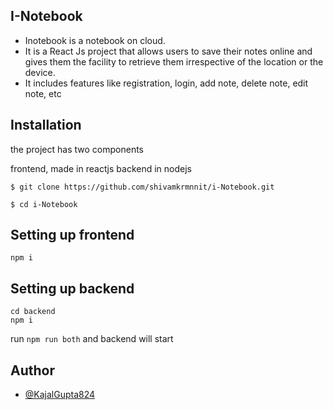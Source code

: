 ## I-Notebook

- Inotebook is a notebook on cloud.
- It is a React Js project that allows users to save their notes online and gives them the facility to retrieve them irrespective of the location or the device.
- It includes features like registration, login, add note, delete note, edit note, etc

## Installation

the project has two components

frontend, made in reactjs
backend in nodejs
```
$ git clone https://github.com/shivamkrmnnit/i-Notebook.git
```
```
$ cd i-Notebook
```
## Setting up frontend

```
npm i

```

## Setting up backend

```
cd backend
npm i
```
run `npm run both` and backend will start

## Author

- [@KajalGupta824](https://github.com/KajalGupta824)


